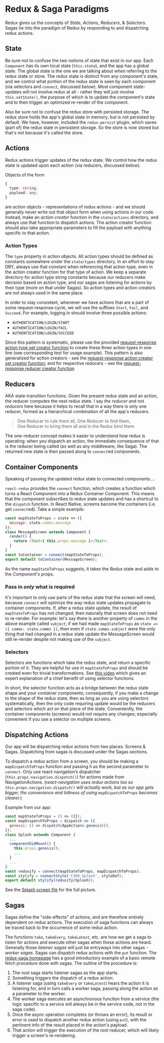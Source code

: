 # Redux & Saga Paradigms

Redux gives us the concepts of *State*, *Actions*, *Reducers*, & *Selectors*.  Sagas tie into the paradigm of Redux by responding to and dispatching redux actions.

## State

Be sure not to confuse the two notions of state that exist in our app.  Each `Component` has its own local state (`this.state`), and the app has a global state.  The global state is the one we are talking about when referring to the redux state or store.  The redux state is distinct from any component's state, and we control what portion of the redux state is seen by each component (via selectors and `connect`, discussed below).  Most component state-updates will not involve redux at all - rather they will just involve `this.setState()`, the purpose of which is to update the component's state and to then trigger an optimized re-render of the component.

Also be sure not to confuse the redux store with persisted storage.  The redux store holds the app's global state in memory, but is not persisted by default.  We have, however, included the `redux-persist` plugin, which saves (part of) the redux state in persistent storage.  So the store is now stored but that's not because it's called the store.

## Actions

Redux actions trigger updates of the redux state.  We control how the redux state is updated upon each action (via reducers, discussed below).

Objects of the form

```ts
{
  type: string;
  payload: any;
}
```
are _action objects_ - representations of redux actions - and we should generally never write out that object form when using actions in our code.  Instead, make an _action creator_ function in the `state/actions` directory, and always use that function to dispatch actions.  The action creator function should also take appropriate parameters to fill the payload with anything specific to that action.

### Action Types

The `type` property in action objects.  All action types should be defined as constants somewhere under the `state/types` directory.  In an effort to stay DRY, always use that constant when referencing that action type, even in the action creator function for that type of action.  We keep a separate directory for action type string constants because our reducers make decision based on action type, and our sagas are listening for actions by their type (more on that under Sagas).  So action types and action creators are not always used in the same place.

In order to stay consistent, whenever we have actions that are a part of some request-response cycle, we will use the suffixes `Start`, `Fail`, and `Succeed`.  For example, logging in should involve three possible actions:

- `AUTHENTICATION/LOGIN/START`
- `AUTHENTICATION/LOGIN/FAIL`
- `AUTHENTICATION/LOGIN/SUCCEED`

Since this pattern is systematic, please use the provided [request-response action type set creator function](types/generic/requestResponse.types.js) to create these three action types in one line (see corresponding test for usage example).  This pattern is also generalized for action creators - see the [request-response action creator set creator function](actions/generic/requestResponse.actions.js); and for respective reducers - see the [request-response reducer creator function](reducers/generic/requestResponse.reducer.js)

## Reducers

AKA state-transition functions.  Given the present redux state and an action, the reducer computes the next redux state.  I say *the reducer* and not *reducers* here because it helps to recall that in a way there is only one reducer, formed as a hierarchical combination of all the app's reducers.

> One Reducer to rule them all, One Reducer to find them,  
> One Reducer to bring them all and in the Redux bind them

The one-reducer concept makes it easier to understand how redux is operating: when you dispatch an action, the immediate consequence of that is the reducer being called (as well as any middleware, like Saga).  The returned new state is then passed along to `connect`ed components.

## Container Components

Speaking of passing the updated redux state to connected components&hellip;.

`react-redux` provides the `connect` function, which creates a function which turns a React Component into a Redux Container Component.  This means that the component subscribes to redux state updates and has a shortcut to the `dispatch` function.  In React Native, screens become the containers (i.e. get `connect`ed).  Take a simple example:

```js
const mapStateToProps = state => ({
  message: state.comms.message
});
class MessageScreen extends Component {
  render() {
    return <Text>{ this.props.message }</Text>;
  }
}
const toContainer = connect(mapStateToProps);
export default toContainer(MessageScreen);
```

As the name `mapStateToProps` suggests, it takes the *Redux* state and adds to the *Component's* props.  

### Pass in *only* what is required

It's important to only use parts of the redux state that the screen will need, because `connect` will optimize the way redux state updates propagate to container components.  If, after a redux state update, the result of `mapStateToProps` has not changed, then naturally that screen does not need to re-render.  For example: let's say there is another property of `comms` in the above example called `subject`; if we had made `mapStateToProps` as `state => ({ comms: state.comms })`, then even if `state.comms.subject` were the only thing that had changed in a redux state update the MessageScreen would still re-render despite not making use of the `subject`.

### Selectors

Selectors are functions which take the redux state, and return a specific portion of it.  They are helpful for use in `mapStateToProps` and should be created even for trivial transformations.  See [this video](https://egghead.io/lessons/javascript-redux-colocating-selectors-with-reducers) which gives an expert explanation of a chief benefit of using selector functions.

In short, the selector function acts as a bridge between the redux state shape and your container components; consequently, if you make a change to the shape of the redux state, then as long as you are using selectors systematically, then the only code requiring update would be the reducers and selectors which act on that piece of the state.  Conveniently, the container components (screens) would not require any changes; especially convenient if you use a selector on multiple screens.

## Dispatching Actions

Our app will be dispatching redux actions from two places: Screens & Sagas.  Dispatching from sagas is discussed under the Sagas sections.

To dispatch a redux action from a screen, you should be making a `mapDispatchToProps` function and passing it as the second parameter to `connect`.  Only use react-navigation’s dispatcher (`this.props.navigation.dispatch()`) for actions made from NavigationActions.  (*react-navigation uses redux actions too so `this.props.navigation.dispatch()` will actually work, but as our app gets bigger, the convenience and tidiness of using `mapDispatchToProps` becomes clearer.*)

Example from our app:

```js
const mapStateToProps = () => ({});
const mapDispatchToProps = dispatch => ({
  genesis: () => dispatch(AppActions.genesis()),
});
class Splash extends Component {
  ...
  componentDidMount() {
    this.props.genesis();
    ...
  }
  ...
}
const reduxify = connect(mapStateToProps, mapDispatchToProps);
const stylify = connectStyle('C360.Splash', styleDef);
export default stylify(reduxify(Splash));
```

See the [Splash screen file](./src/screens/Splash/Splash.js) for the full picture.

## Sagas

Sagas define the "side-effects" of actions, and are therefore entirely dependent on redux actions.  The execution of saga functions can always be traced back to the occurrence of some redux action.

The functions `take`, `takeEvery`, `takeLatest`, etc. are how we get a saga to listen for actions and execute other sagas when those actions are heard.  Generally those *listener sagas* will just be entryways into other sagas - *worker sagas*.  Sagas can dispatch redux actions with the `put` function.  The [redux-saga homepage](https://redux-saga.js.org/) has a good introductory example of a basic remote fetch procedure done with sagas.  The outline of the procedure is:

1. The root saga starts listener sagas as the app starts.
2. Something triggers the dispatch of a redux action.
3. A listener saga (using `takeEvery` or `takeLatest`) hears the action it is listening for, and in turn calls a worker saga, passing along the action as a parameter to the worker.
4. The worker saga executes an asynchronous function from a service (the logic specific to a service will always be in the service code, not in the saga code).
5. Once the async operation completes (or throws an error), its result or error is used to dispatch another redux action (using `put`), with the pertinent info of the result placed in the action's payload.
6. That action will trigger the execution of the root reducer, which will likely trigger a screen's re-rendering.
